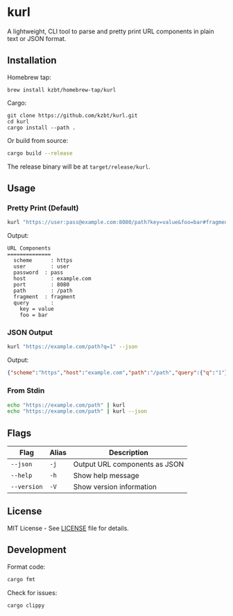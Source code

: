 # kurl

A lightweight, CLI tool to parse and pretty print URL components in plain text or JSON format.

## Installation

Homebrew tap:
```
brew install kzbt/homebrew-tap/kurl
```

Cargo:
```
git clone https://github.com/kzbt/kurl.git
cd kurl
cargo install --path .
```

Or build from source:

```bash
cargo build --release
```

The release binary will be at `target/release/kurl`.

## Usage

### Pretty Print (Default)

```bash
kurl "https://user:pass@example.com:8080/path?key=value&foo=bar#fragment"
```

Output:
```
URL Components
==============
  scheme	  : https
  user		  : user
  password	: pass
  host		  : example.com
  port		  : 8080
  path		  : /path
  fragment	: fragment
  query		  :
    key = value
    foo = bar
```

### JSON Output

```bash
kurl "https://example.com/path?q=1" --json
```

Output:
```json
{"scheme":"https","host":"example.com","path":"/path","query":{"q":"1"}}
```

### From Stdin

```bash
echo "https://example.com/path" | kurl
echo "https://example.com/path" | kurl --json
```

## Flags

| Flag | Alias | Description |
|------|-------|-------------|
| `--json` | `-j` | Output URL components as JSON |
| `--help` | `-h` | Show help message |
| `--version` | `-V` | Show version information |

## License

MIT License - See [LICENSE](LICENSE) file for details.

## Development

Format code:
```bash
cargo fmt
```

Check for issues:
```bash
cargo clippy
```
